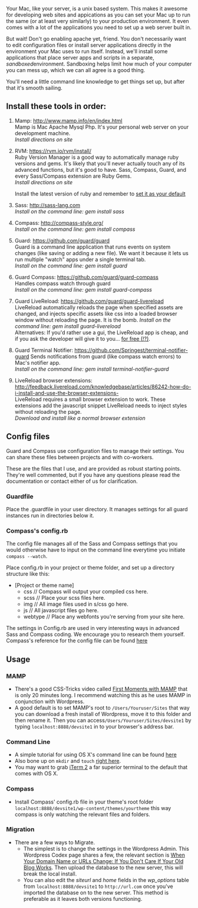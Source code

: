
Your Mac, like your server, is a unix based system. This makes it awesome for developing web sites and appications as you can set your Mac up to run the same (or at least very similarly) to your production environment. It even comes with a lot of the applications you need to set up a web server built in.

But wait! Don't go enabling apache yet, friend. You don't necessarily want to  edit configuration files or install server applications directly in the environment your Mac uses to run itself. Instead, we'll install some applications that place server apps and scripts in a separate, *sandboxed*environment. Sandboxing helps limit how much of your computer you can mess up, which we can all agree is a good thing.

You'll need a little command line knowledge to get things set up, but after that it's smooth sailing.

## Install these tools in order:

1. Mamp: http://www.mamp.info/en/index.html  
    Mamp is Mac Apache Mysql Php. It's your personal web server on your development machine.  
    *Install directions on site*
2. RVM: https://rvm.io/rvm/install/  
    Ruby Version Manager is a good way to automatically manage ruby versions and gems. It's likely that you'll never actually touch any of its advanced functions, but it's good to have. Sass, Compass, Guard, and every Sass/Compass extension are Ruby Gems.  
    *Install directions on site*

    Install the latest version of ruby and remember to [set it as your default](https://rvm.io/rubies/default/)
3. Sass: http://sass-lang.com  
    *Install on the command line: gem install sass*
4. Compass: http://compass-style.org/  
    *Install on the command line: gem install compass*
5. Guard: https://github.com/guard/guard  
    Guard is a command line application that runs events on system changes (like saving or adding a new file). We want it because it lets us run multiple "watch" apps under a single terminal tab.  
    *Install on the command line: gem install guard*
6. Guard Compass: https://github.com/guard/guard-compass  
    Handles compass watch through guard  
    *Install on the command line: gem install guard-compass*
7. Guard LiveReload: https://github.com/guard/guard-livereload  
    LiveReload automatically reloads the page when specified assets are changed, and injects specific assets like css into a loaded browser window without reloading the page. It is the bomb.
    *Install on the command line: gem install guard-livereload*  
    Alternatives: If you'd rather use a gui, the LiveReload app is cheap, and if you ask the developer will give it to you... [for free (!?)](http://feedback.livereload.com/knowledgebase/articles/86189-i-don-t-like-livereload-can-you-recommend-somethi).
8. Guard Terminal Notifier: https://github.com/Springest/terminal-notifier-guard
    Sends notifications from guard (like compass watch errors) to Mac's notifier app.  
    *Install on the command line: gem install terminal-notifier-guard*
9. LiveReload browser extensions: http://feedback.livereload.com/knowledgebase/articles/86242-how-do-i-install-and-use-the-browser-extensions-  
    LiveReload requires a small browser extension to work. These extensions add the javascript snippet LiveReload needs to inject styles without reloading the page.   
    *Download and install like a normal browser extension*

## Config files

Guard and Compass use configuration files to manage their settings. You can share these files between projects and with co-workers. 

These are the files that I use, and are provided as robust starting points. They're well commented, but if you have any questions please read the documentation or contact either of us for clarification.

### Guardfile

Place the .guardfile in your user directory. It manages settings for all guard instances run in directories below it.

### Compass's config.rb

The config file manages all of the Sass and Compass settings that you would otherwise have to input on the command line everytime you initiate `compass --watch`. 

Place config.rb in your project or theme folder, and set up a directory structure like this:

- [Project or theme name]
    - css // Compass will output your compiled css here.
    - scss // Place your scss files here.
    - img // All image files used in s/css go here.
    - js // All javascript files go here.
    - webtype // Place any webfonts you're serving from your site here.

The settings in Config.rb are used in very interesting ways in advanced Sass and Compass coding. We encourage you to research them yourself. Compass's reference for the config file can be found [here](http://compass-style.org/help/tutorials/configuration-reference/)

## Usage

### MAMP
- There's a good CSS-Tricks video called [First Moments with MAMP](http://css-tricks.com/video-screencasts/86-mamp/) that is only 20 minutes long. I recommend watching this as he uses MAMP in conjunction with Wordpress.
- A good default is to set MAMP's root to `/Users/Youruser/Sites` that way you can download a fresh install of Wordpress, move it to this folder and then rename it. Then you can access`/Users/Youruser/Sites/devsite1` by typing `localhost:8888/devsite1` in to your browser's address bar.

### Command Line
- A simple tutorial for using OS X's command line can be found [here](http://wiseheartdesign.com/articles/2010/11/12/the-designers-guide-to-the-osx)
- Also bone up on `mkdir` and `touch` [right here](http://www.slackbook.org/html/file-commands-creation.html).
- You may want to grab [iTerm 2](http://www.iterm2.com/#/section/home) a far superior terminal to the default that comes with OS X.

### Compass

- Install Compass' config.rb file in your theme's root folder `localhost:8888/devsite1/wp-content/themes/yourtheme` this way compass is only watching the relevant files and folders.

### Migration

- There are a few ways to Migrate.
    - The simplest is to change the settings in the Wordpress Admin. This Wordpress Codex page shares a few, the relevant section is [When Your Domain Name or URLs Change: If You Don't Care If Your Old Blog Works](http://codex.wordpress.org/Moving_WordPress#If_You_Don.27t_Care_If_Your_Old_Blog_Works). Then upload the database to the new server, this will break the local install.
    - You can also edit the _siteurl_ and _home_ fields in the _wp_options_ table from `localhost:8888/devsite1` to `http://url.com` once you've imported the database on to the new server. This method is preferable as it leaves both versions functioning.

